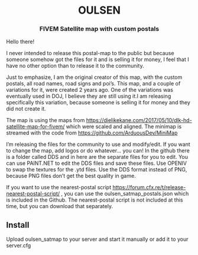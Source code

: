 <h1 align="center">OULSEN</h1>
<h3 align="center">FIVEM Satellite map with custom postals</h3>
Hello there!

I never intended to release this postal-map to the public but because someone somehow got the files for it and is selling it for money, I feel that I have no other option than to release it to the community. 

Just to emphasize, I am the original creator of this map, with the custom postals, all road names, road signs and poi’s. This map, and a couple of variations for it, were created 2 years ago. One of the variations was eventually used in DOJ, I believe they are still using it.I am releasing specifically this variation, because someone is selling it for money and they did not create it.

The map is using the maps from https://dielikekane.com/2017/05/10/dlk-hd-satellite-map-for-fivem/ which were scaled and aligned.
The minimap is streamed with the code from https://github.com/ArduousDev/MiniMap

I’m releasing the files for the community to use and modify/edit. If you want to change the map, add logos or do whatever… you can! In the github there is a folder called DDS and in here are the separate files for you to edit. You can use PAINT.NET to edit the DDS files and save these files. Use OPENIV to swap the textures for the .ytd files. Use the DDS format instead of PNG, because PNG files don’t get the best quality in game.

If you want to use the nearest-postal script https://forum.cfx.re/t/release-nearest-postal-script/ , you can use the oulsen_satmap_postals.json which is included in the Github. The nearest-postal script is not included at this time, but you can download that separately. 

## Install
Upload oulsen_satmap to your server and start it manually or add it to your server.cfg
